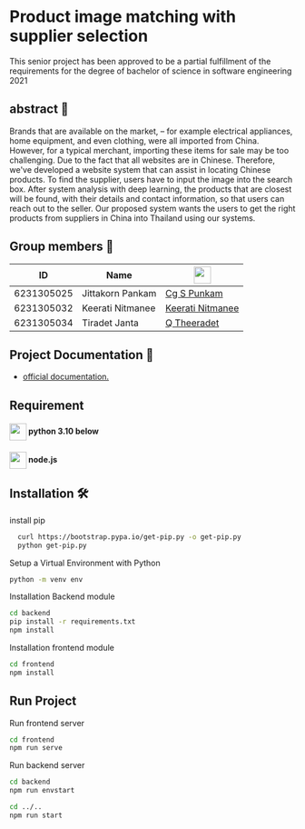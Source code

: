 
# Product image matching with supplier selection

This senior project has been approved to be a partial fulfillment of the requirements for the degree of bachelor of science in software engineering 2021


## abstract 📌

Brands that are available on the market, – for example electrical appliances, home equipment, and even clothing, were all imported from China. However, for a typical merchant, importing these items for sale may be too challenging. Due to the fact that all websites are in Chinese. Therefore, we've developed a website system that can assist in locating Chinese products. To find the supplier, users have to input the image into the search box. After system analysis with deep learning, the products that are closest will be found, with their details and contact information, so that users can reach out to the seller. Our proposed system wants the users to get the right products from suppliers in China into Thailand using our systems.


## Group members 🐒

| ID           | Name                                                              | <img align="center" height="30" src="https://www.facebook.com/images/fb_icon_325x325.png" >    | 
| ----------------- | ------------------------------------------------------------------ | ----------------- |
| 6231305025 |Jittakorn Pankam   |[Cg S Punkam](https://www.facebook.com/bnm3223)|
| 6231305032 |Keerati Nitmanee |[Keerati Nitmanee](https://www.facebook.com/PaperGuyz)|
| 6231305034 |Tiradet Janta  | [Q Theeradet](https://www.facebook.com/kqa2z/) |




 
## Project Documentation 📄

 - [official documentation.](https://drive.google.com/file/d/1KH6spKdvssvclqDHhFI-tLjPekBUWc9g/view?usp=sharing)



## Requirement
<h4><img align="center" height="30"  src="https://skillicons.dev/icons?i=python" > python 3.10 below</h4>
<h4><img align="center" height="30"  src="https://skillicons.dev/icons?i=nodejs"  >  node.js </h4>






## Installation 🛠
install pip 
```bash
  curl https://bootstrap.pypa.io/get-pip.py -o get-pip.py
  python get-pip.py
```

Setup a  Virtual Environment with Python

```bash
python -m venv env
```

Installation Backend module
```bash
cd backend
pip install -r requirements.txt 
npm install
```
Installation frontend module
```bash
cd frontend   
npm install
```   
## Run Project


Run frontend server

```bash
cd frontend   
npm run serve
```
Run backend server

```bash
cd backend
npm run envstart  

cd ../..
npm run start

```


